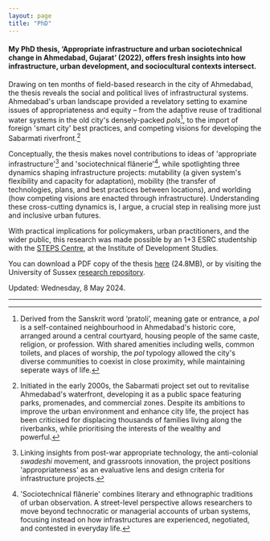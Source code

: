 ```yaml
---  
layout: page
title: "PhD"
---  
```


#### My PhD thesis, ‘Appropriate infrastructure and urban sociotechnical change in Ahmedabad, Gujarat’ (2022), offers fresh insights into how infrastructure, urban development, and sociocultural contexts intersect.

Drawing on ten months of field-based research in the city of Ahmedabad, the thesis reveals the social and political lives of infrastructural systems. Ahmedabad's urban landscape provided a revelatory setting to examine issues of appropriateness and equity – from the adaptive reuse of traditional water systems in the old city's densely-packed *pols*[^1], to the import of foreign 'smart city' best practices, and competing visions for developing the Sabarmati riverfront.[^2]

Conceptually, the thesis makes novel contributions to ideas of 'appropriate infrastructure'[^3] and 'sociotechnical flânerie'[^4], while spotlighting three dynamics shaping infrastructure projects: mutability (a given system's flexibility and capacity for adaptation), mobility (the transfer of technologies, plans, and best practices between locations), and worlding (how competing visions are enacted through infrastructure). Understanding these cross-cutting dynamics is, I argue, a crucial step in realising more just and inclusive urban futures.

With practical implications for policymakers, urban practitioners, and the wider public, this research was made possible by an 1+3 ESRC studentship with the [STEPS Centre](https://steps-centre.org/), at the Institute of Development Studies. 

You can download a PDF copy of the thesis [here](https://files.justinpickard.net/pdfs/mutability-mobility-worlding.pdf) (24.8MB), or by visiting the University of Sussex [research repository](https://sro.sussex.ac.uk/id/eprint/106225/).

Updated: Wednesday, 8 May 2024.

---

[^1]: Derived from the Sanskrit word ‘pratoli’, meaning gate or entrance, a *pol* is a self-contained neighbourhood in Ahmedabad's historic core, arranged around a central courtyard, housing people of the same caste, religion, or profession. With shared amenities including wells, common toilets, and places of worship, the *pol* typology allowed the city's diverse communities to coexist in close proximity, while maintaining seperate ways of life.

[^2]: Initiated in the early 2000s, the Sabarmati project set out to revitalise Ahmedabad's waterfront, developing it as a public space featuring parks, promenades, and commercial zones. Despite its ambitions to improve the urban environment and enhance city life, the project has been criticised for displacing thousands of families living along the riverbanks, while prioritising the interests of the wealthy and powerful.

[^3]: Linking insights from post-war appropriate technology, the anti-colonial _swadeshi_ movement, and grassroots innovation, the project positions 'appropriateness' as an evaluative lens and design criteria for infrastructure projects.

[^4]: 'Sociotechnical flânerie' combines literary and ethnographic traditions of urban observation. A street-level perspective allows researchers to move beyond technocratic or managerial accounts of urban systems, focusing instead on how infrastructures are experienced, negotiated, and contested in everyday life.